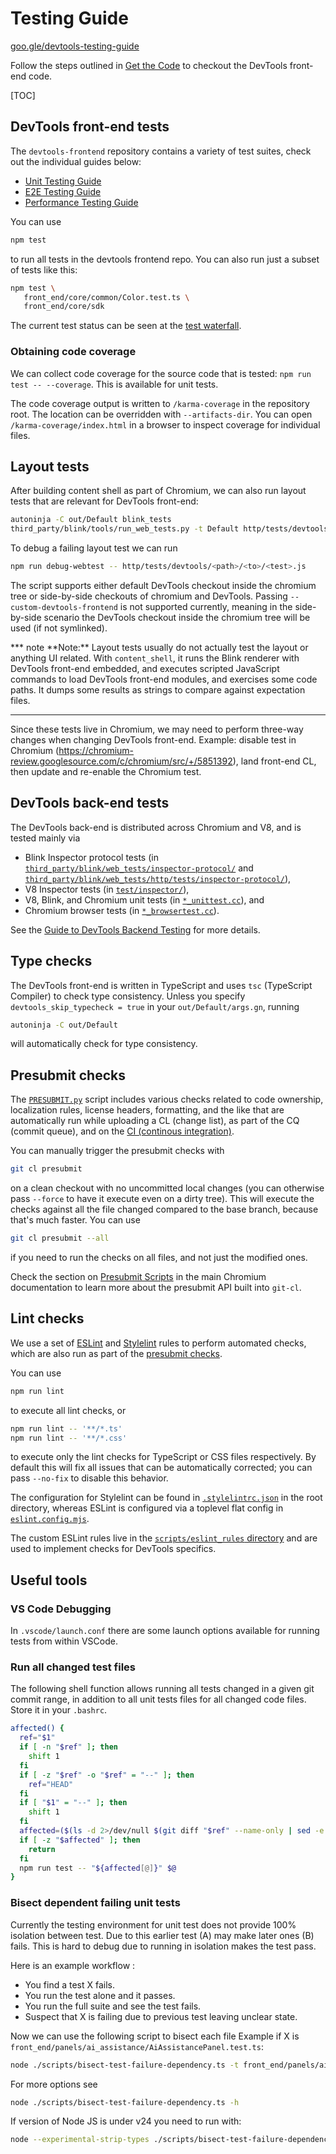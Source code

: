 # Testing Guide

[goo.gle/devtools-testing-guide](http://goo.gle/devtools-testing-guide)

Follow the steps outlined in [Get the Code](../docs/get_the_code.md) to checkout the DevTools front-end code.

[TOC]

## DevTools front-end tests

The `devtools-frontend` repository contains a variety of test suites, check
out the individual guides below:

- [Unit Testing Guide](./unit/README.md)
- [E2E Testing Guide](./e2e/README.md)
- [Performance Testing Guide](./perf/README.md)

You can use

```bash
npm test
```

to run all tests in the devtools frontend repo. You can also run just a
subset of tests like this:

```bash
npm test \
   front_end/core/common/Color.test.ts \
   front_end/core/sdk
```

The current test status can be seen at the
[test waterfall](https://ci.chromium.org/p/devtools-frontend/g/main/console).

### Obtaining code coverage

We can collect code coverage for the source code that is tested: `npm run test -- --coverage`. This is available for
unit tests.

The code coverage output is written to `/karma-coverage` in the repository root. The
location can be overridden with `--artifacts-dir`. You can open `/karma-coverage/index.html` in a browser to inspect
coverage for individual files.

## Layout tests

After building content shell as part of Chromium, we can also run layout tests that are relevant for DevTools front-end:

```bash
autoninja -C out/Default blink_tests
third_party/blink/tools/run_web_tests.py -t Default http/tests/devtools
```

To debug a failing layout test we can run

```bash
npm run debug-webtest -- http/tests/devtools/<path>/<to>/<test>.js
```

The script supports either default DevTools checkout inside the chromium tree or side-by-side checkouts of chromium and
DevTools. Passing `--custom-devtools-frontend` is not supported currently, meaning in the side-by-side scenario the
DevTools checkout inside the chromium tree will be used (if not symlinked).

**\* note
**Note:\*\* Layout tests usually do not actually test the layout or anything UI related. With `content_shell`,
it runs the Blink renderer with DevTools front-end embedded, and executes scripted JavaScript commands to
load DevTools front-end modules, and exercises some code paths. It dumps some results as strings to compare
against expectation files.

---

Since these tests live in Chromium, we may need to perform three-way changes when changing DevTools front-end. Example: disable test in Chromium (https://chromium-review.googlesource.com/c/chromium/src/+/5851392), land front-end CL, then update and re-enable the Chromium test.

## DevTools back-end tests

The DevTools back-end is distributed across Chromium and V8, and is tested mainly via

- Blink Inspector protocol tests (in [`third_party/blink/web_tests/inspector-protocol/`](https://source.chromium.org/chromium/chromium/src/+/main:third_party/blink/web_tests/inspector-protocol/) and [`third_party/blink/web_tests/http/tests/inspector-protocol/`](https://source.chromium.org/chromium/chromium/src/+/main:third_party/blink/web_tests/http/tests/inspector-protocol/)),
- V8 Inspector tests (in [`test/inspector/`](https://source.chromium.org/chromium/chromium/src/+/main:v8/test/inspector/)),
- V8, Blink, and Chromium unit tests (in [`*_unittest.cc`](https://source.chromium.org/search?q=f:.*_unittest.cc)), and
- Chromium browser tests (in [`*_browsertest.cc`](https://source.chromium.org/search?q=f:.*_browsertest.cc)).

See the [Guide to DevTools Backend Testing](https://docs.google.com/document/d/1m_RWQ4YrwKqd7wxNqadaLmia1VQIuNKSTzGC3Z9ExUo)
for more details.

## Type checks

The DevTools front-end is written in TypeScript and uses `tsc` (TypeScript Compiler) to check type consistency.
Unless you specify `devtools_skip_typecheck = true` in your `out/Default/args.gn`, running

```bash
autoninja -C out/Default
```

will automatically check for type consistency.

## Presubmit checks

The [`PRESUBMIT.py`](../PRESUBMIT.py) script includes various checks related to code ownership, localization rules,
license headers, formatting, and the like that are automatically run while uploading a CL (change list), as part of
the CQ (commit queue), and on the [CI (continous integration)](https://ci.chromium.org/p/devtools-frontend/g/main/console).

You can manually trigger the presubmit checks with

```bash
git cl presubmit
```

on a clean checkout with no uncommitted local changes (you can otherwise pass `--force` to have it execute even
on a dirty tree). This will execute the checks against all the file changed compared to the base branch, because
that's much faster. You can use

```bash
git cl presubmit --all
```

if you need to run the checks on all files, and not just the modified ones.

Check the section on [Presubmit Scripts](https://www.chromium.org/developers/how-tos/depottools/presubmit-scripts/)
in the main Chromium documentation to learn more about the presubmit API built into `git-cl`.

## Lint checks

We use a set of [ESLint](https://eslint.org) and [Stylelint](https://stylelint.io) rules to perform automated checks,
which are also run as part of the [presubmit checks](#Presubmit-checks).

You can use

```bash
npm run lint
```

to execute all lint checks, or

```bash
npm run lint -- '**/*.ts'
npm run lint -- '**/*.css'
```

to execute only the lint checks for TypeScript or CSS files respectively. By default this will fix all issues
that can be automatically corrected; you can pass `--no-fix` to disable this behavior.

The configuration for Stylelint can be found in [`.stylelintrc.json`](../.stylelintrc.json) in the root directory,
whereas ESLint is configured via a toplevel flat config in [`eslint.config.mjs`](../eslint.config.mjs).

The custom ESLint rules live in the [`scripts/eslint_rules` directory](../scripts/eslint_rules/) and are used
to implement checks for DevTools specifics.

## Useful tools

### VS Code Debugging

In `.vscode/launch.conf` there are some launch options available for running tests from within VSCode.

### Run all changed test files

The following shell function allows running all tests changed in a given git commit range, in addition to all unit tests
files for all changed code files. Store it in your `.bashrc`.

```bash
affected() {
  ref="$1"
  if [ -n "$ref" ]; then
    shift 1
  fi
  if [ -z "$ref" -o "$ref" = "--" ]; then
    ref="HEAD"
  fi
  if [ "$1" = "--" ]; then
    shift 1
  fi
  affected=($(ls -d 2>/dev/null $(git diff "$ref" --name-only | sed -e 's,\(\.test\)\?\.ts,.test.ts,' | grep '\.test\.ts') | sort -u | tr '\n' ' '))
  if [ -z "$affected" ]; then
    return
  fi
  npm run test -- "${affected[@]}" $@
}

```

### Bisect dependent failing unit tests

Currently the testing environment for unit test does not provide 100% isolation between test.
Due to this earlier test (A) may make later ones (B) fails. This is hard to debug due to running in isolation makes
the test pass.

Here is an example workflow :

- You find a test X fails.
- You run the test alone and it passes.
- You run the full suite and see the test fails.
- Suspect that X is failing due to previous test leaving unclear state.

Now we can use the following script to bisect each file
Example if X is `front_end/panels/ai_assistance/AiAssistancePanel.test.ts`:

```bash
node ./scripts/bisect-test-failure-dependency.ts -t front_end/panels/ai_assistance/AiAssistancePanel.test.ts
```

For more options see

```bash
node ./scripts/bisect-test-failure-dependency.ts -h
```

If version of Node JS is under v24 you need to run with:

```bash
node --experimental-strip-types ./scripts/bisect-test-failure-dependency.ts -t <relative-file-path>
```
